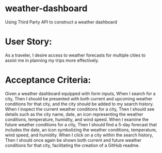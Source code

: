 # weather-dashboard
Using Third Party API to construct a weather dashboard


# User Story:
As a traveler, I desire access to weather forecasts for multiple cities to assist me in planning my trips more effectively.

# Acceptance Criteria:

Given a weather dashboard equipped with form inputs,
When I search for a city,
Then I should be presented with both current and upcoming weather conditions for that city, and the city should be added to my search history.
When I inspect the current weather conditions for a city,
Then I should see details such as the city name, date, an icon representing the weather conditions, temperature, humidity, and wind speed.
When I examine the future weather conditions for a city,
Then I should find a 5-day forecast that includes the date, an icon symbolizing the weather conditions, temperature, wind speed, and humidity.
When I click on a city within the search history,
Then I should once again be shown both current and future weather conditions for that city, facilitating the creation of a GitHub readme.
